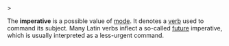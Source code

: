 <!-- markdownlint-disable MD041 -->>
The **imperative** is a possible value of [mode](modus.md). It denotes a [verb](actus.md) used to command its subject. Many Latin verbs inflect a so-called [future](futurum.md) imperative, which is usually interpreted as a less-urgent command.
